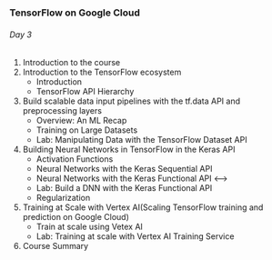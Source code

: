 ### TensorFlow on Google Cloud

###### Day 3

1. Introduction to the course
2. Introduction to the TensorFlow ecosystem
   - Introduction
   - TensorFlow API Hierarchy
3. Build scalable data input pipelines with the tf.data API and preprocessing layers
   - Overview: An ML Recap
   - Training on Large Datasets
   - Lab: Manipulating Data with the TensorFlow Dataset API
4. Building Neural Networks in TensorFlow in the Keras API
   - Activation Functions
   - Neural Networks with the Keras Sequential API
   - Neural Networks with the Keras Functional API <-->
   - Lab: Build a DNN with the Keras Functional API
   - Regularization
5. Training at Scale with Vertex AI(Scaling TensorFlow training and prediction on Google Cloud)
   - Train at scale using Vetex AI
   - Lab: Training at scale with Vertex AI Training Service
6. Course Summary
